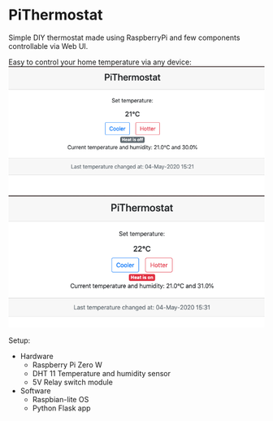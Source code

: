 # PiThermostat

Simple DIY thermostat made using RaspberryPi and few components controllable via Web UI.

Easy to control your home temperature via any device:
![ui_heat_off](./doc/ui_1.png)
![ui_heat_on](./doc/ui_2.png)


Setup:
* Hardware
    * Raspberry Pi Zero W
    * DHT 11 Temperature and humidity sensor
    * 5V Relay switch module
* Software
    * Raspbian-lite OS
    * Python Flask app
 
